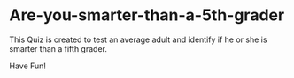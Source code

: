 # Are-you-smarter-than-a-5th-grader

This Quiz is created to test an average adult and identify if he or she is smarter than a fifth grader.

Have Fun!